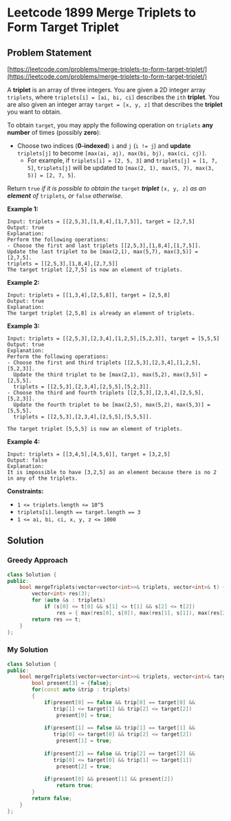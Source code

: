 # Leetcode 1899 Merge Triplets to Form Target Triplet

## Problem Statement

[https://leetcode.com/problems/merge-triplets-to-form-target-triplet/](https://leetcode.com/problems/merge-triplets-to-form-target-triplet/)

A **triplet** is an array of three integers. You are given a 2D integer array `triplets`, where `triplets[i] = [ai, bi, ci]` describes the `ith` **triplet**. You are also given an integer array `target = [x, y, z]` that describes the **triplet** you want to obtain.

To obtain `target`, you may apply the following operation on `triplets` **any number** of times \(possibly **zero**\):

* Choose two indices \(**0-indexed**\) `i` and `j` \(`i != j`\) and **update** `triplets[j]` to become `[max(ai, aj), max(bi, bj), max(ci, cj)]`.
  * For example, if `triplets[i] = [2, 5, 3]` and `triplets[j] = [1, 7, 5]`, `triplets[j]` will be updated to `[max(2, 1), max(5, 7), max(3, 5)] = [2, 7, 5]`.

Return `true` _if it is possible to obtain the_ `target` _**triplet**_ `[x, y, z]` _as an **element** of_ `triplets`_, or_ `false` _otherwise_.

**Example 1:**

```text
Input: triplets = [[2,5,3],[1,8,4],[1,7,5]], target = [2,7,5]
Output: true
Explanation: 
Perform the following operations:
- Choose the first and last triplets [[2,5,3],[1,8,4],[1,7,5]]. 
Update the last triplet to be [max(2,1), max(5,7), max(3,5)] = [2,7,5]. 
triplets = [[2,5,3],[1,8,4],[2,7,5]]
The target triplet [2,7,5] is now an element of triplets.
```

**Example 2:**

```text
Input: triplets = [[1,3,4],[2,5,8]], target = [2,5,8]
Output: true
Explanation: 
The target triplet [2,5,8] is already an element of triplets.
```

**Example 3:**

```text
Input: triplets = [[2,5,3],[2,3,4],[1,2,5],[5,2,3]], target = [5,5,5]
Output: true
Explanation: 
Perform the following operations:
- Choose the first and third triplets [[2,5,3],[2,3,4],[1,2,5],[5,2,3]]. 
  Update the third triplet to be [max(2,1), max(5,2), max(3,5)] = [2,5,5]. 
  triplets = [[2,5,3],[2,3,4],[2,5,5],[5,2,3]].
- Choose the third and fourth triplets [[2,5,3],[2,3,4],[2,5,5],[5,2,3]]. 
  Update the fourth triplet to be [max(2,5), max(5,2), max(5,3)] = [5,5,5]. 
  triplets = [[2,5,3],[2,3,4],[2,5,5],[5,5,5]].
  
The target triplet [5,5,5] is now an element of triplets.
```

**Example 4:**

```text
Input: triplets = [[3,4,5],[4,5,6]], target = [3,2,5]
Output: false
Explanation: 
It is impossible to have [3,2,5] as an element because there is no 2 in any of the triplets.
```

**Constraints:**

* `1 <= triplets.length <= 10^5`
* `triplets[i].length == target.length == 3`
* `1 <= ai, bi, ci, x, y, z <= 1000`

## Solution

### Greedy Approach

```cpp
class Solution {
public:
    bool mergeTriplets(vector<vector<int>>& triplets, vector<int>& t) {
        vector<int> res(3);
        for (auto &s : triplets)
            if (s[0] <= t[0] && s[1] <= t[1] && s[2] <= t[2])
                res = { max(res[0], s[0]), max(res[1], s[1]), max(res[2], s[2]) };
        return res == t;
    }
};
```

### My Solution

```cpp
class Solution {
public:
    bool mergeTriplets(vector<vector<int>>& triplets, vector<int>& target) {
        bool present[3] = {false};
        for(const auto &trip : triplets)
        {
            if(present[0] == false && trip[0] == target[0] && 
               trip[1] <= target[1] && trip[2] <= target[2])
                present[0] = true;
            
            if(present[1] == false && trip[1] == target[1] && 
               trip[0] <= target[0] && trip[2] <= target[2])
                present[1] = true;
            
            if(present[2] == false && trip[2] == target[2] && 
               trip[0] <= target[0] && trip[1] <= target[1])
                present[2] = true;
            
            if(present[0] && present[1] && present[2])
                return true;
        }
        return false;
    }
};
```

